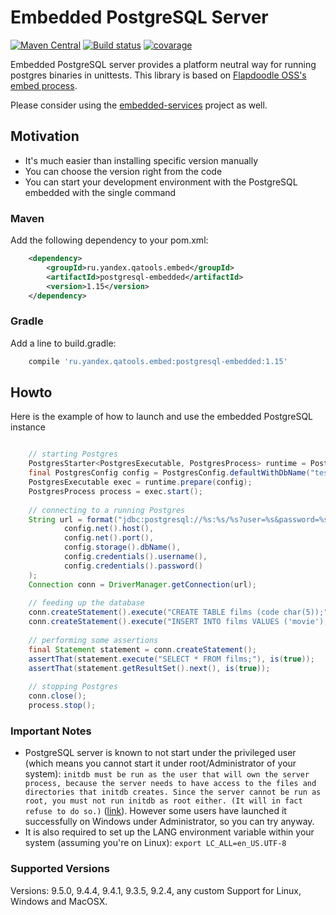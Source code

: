 # Embedded PostgreSQL Server
[![Maven Central](https://maven-badges.herokuapp.com/maven-central/ru.yandex.qatools.embed/postgresql-embedded/badge.svg?style=flat)](https://maven-badges.herokuapp.com/maven-central/ru.yandex.qatools.embed/postgresql-embedded)
[![Build status](http://ci.qatools.ru/job/postgresql-embedded_master-deploy/badge/icon)](http://ci.qatools.ru/job/postgresql-embedded_master-deploy/)
[![covarage](https://img.shields.io/sonar/http/sonar.qatools.ru/ru.yandex.qatools.embed:postgresql-embedded/coverage.svg?style=flat)](http://sonar.qatools.ru/dashboard/index/784)

Embedded PostgreSQL server provides a platform neutral way for running postgres binaries in unittests.
This library is based on [Flapdoodle OSS's embed process](https://github.com/flapdoodle-oss/de.flapdoodle.embed.process). 

Please consider using the [embedded-services](https://github.com/yandex-qatools/embedded-services) project as well.

## Motivation

* It's much easier than installing specific version manually
* You can choose the version right from the code
* You can start your development environment with the PostgreSQL embedded with the single command

### Maven

Add the following dependency to your pom.xml:
```xml
    <dependency>
        <groupId>ru.yandex.qatools.embed</groupId>
        <artifactId>postgresql-embedded</artifactId>
        <version>1.15</version>
    </dependency>
```
### Gradle
Add a line to build.gradle:
```groovy
    compile 'ru.yandex.qatools.embed:postgresql-embedded:1.15'
```

## Howto

Here is the example of how to launch and use the embedded PostgreSQL instance
```java

    // starting Postgres
    PostgresStarter<PostgresExecutable, PostgresProcess> runtime = PostgresStarter.getDefaultInstance();
    final PostgresConfig config = PostgresConfig.defaultWithDbName("test");
    PostgresExecutable exec = runtime.prepare(config);
    PostgresProcess process = exec.start();
    
    // connecting to a running Postgres
    String url = format("jdbc:postgresql://%s:%s/%s?user=%s&password=%s",
            config.net().host(),
            config.net().port(),
            config.storage().dbName(),
            config.credentials().username(),
            config.credentials().password()
    );
    Connection conn = DriverManager.getConnection(url);
    
    // feeding up the database
    conn.createStatement().execute("CREATE TABLE films (code char(5));");
    conn.createStatement().execute("INSERT INTO films VALUES ('movie');");
    
    // performing some assertions
    final Statement statement = conn.createStatement();
    assertThat(statement.execute("SELECT * FROM films;"), is(true));
    assertThat(statement.getResultSet().next(), is(true));
                
    // stopping Postgres
    conn.close();
    process.stop();
```

### Important Notes
* PostgreSQL server is known to not start under the privileged user (which means you cannot start it under root/Administrator of your system): `initdb must be run as the user that will own the server process, because the server needs to have access to the files and directories that initdb creates. Since the server cannot be run as root, you must not run initdb as root either. (It will in fact refuse to do so.)` ([link](http://www.postgresql.org/docs/9.5/static/app-initdb.html)). However some users have launched it successfully on Windows under Administrator, so you can try anyway.
* It is also required to set up the LANG environment variable within your system (assuming you're on Linux):
`export LC_ALL=en_US.UTF-8`



### Supported Versions

Versions: 9.5.0, 9.4.4, 9.4.1, 9.3.5, 9.2.4, any custom
Support for Linux, Windows and MacOSX.

